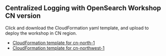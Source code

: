 ## Centralized Logging with OpenSearch Workshop CN version

Click and download the CloudFormation yaml template, and upload to deploy the workshop in CN region.

- [CloudFormation template for cn-north-1]()
- [CloudFormation template for cn-northwest-1]()